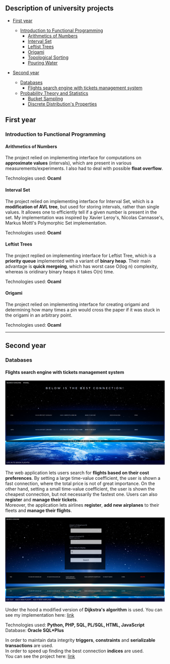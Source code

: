 ## Description of university projects

- [First year](#firstyear)
  - [Introduction to Functional Programming](#Introduction-to-Functional-Programming)
    - [Arithmetics of Numbers](#Arithmetics-of-Numbers)
    - [Interval Set](#Interval-Set)
    - [Leftist Trees](#lt)
    - [Origami](#or)
    - [Topological Sorting](#ts)
    - [Pouring Water](#pw)
 
- [Second year](#secondyear)
  - [Databases](#Databases)
    - [Flights search engine with tickets management system](#Flights-search-engine-with-tickets-management-system)
  - [Probability Theory and Statistics](#rpis)
    - [Bucket Sampling](#bs)
    - [Discrete Distribution's Properties](#dd)
    
## First year
### Introduction to Functional Programming
#### Arithmetics of Numbers
The project relied on implementing interface for computations on <b>approximate values</b> (intervals), which are present in various measurements/experiments. I also had to deal with possible <b>float overflow</b>.

Technologies used: <b>Ocaml</b>

#### Interval Set
The project relied on implementing interface for Interval Set, which is a <b>modification of AVL tree</b>, but used for storing intervals, rather than single values. It allowes one to efficiently tell if a given number is present in the set. My implementation was inspired by Xavier Leroy's, Nicolas Cannasse's, Markus Mottl's Polymorphic Set implementation.

Technologies used: <b>Ocaml</b>

#### Leftist Trees
The project replied on implementing interface for Leftist Tree, which is a <b>priority queue</b> implemented with a variant of <b>binary heap</b>. Their main advantage is <b>quick mergeing</b>, which has worst case O(log n) complexity, whereas is oridinary binary heaps it takes O(n) time.

Technologies used: <b>Ocaml</b>

#### Origami
The project relied on implementing interface for creating origami and determining how many times a pin would cross the paper if it was stuck in the origami in an arbitrary point.

Technologies used: <b>Ocaml</b>

<hr>
    
## Second year
### Databases
#### Flights search engine with tickets management system
  <img src='https://github.com/olafplacha/MIMUW/blob/main/Second_Year/Databases/Project/doc/result.png'/>

The web application lets users search for <b>flights based on their cost preferences</b>. By setting a large time-value coefficient, the user is shown a fast connection, where the total price is not of great importance. On the other hand, setting a small time-value coefficient, the user is shown the cheapest connection, but not necessarily the fastest one. Users can also <b>register</b> and <b>manage their tickets</b>.<br/>
Moreover, the application lets airlines <b>register</b>, <b>add new airplanes</b> to their fleets and <b>manage their flights</b>.

<img src='https://github.com/olafplacha/MIMUW/blob/main/Second_Year/Databases/Project/doc/airlinePanel.png'/>

Under the hood a modified version of <b>Dijkstra's algorithm</b> is used. You can see my implementation here: [link](https://github.com/olafplacha/MIMUW/blob/main/Second_Year/Databases/Project/algorithm/dijkstra.py)

Technologies used: <b>Python, PHP, SQL, PL/SQL, HTML, JavaScript</b><br/>
Database: <b>Oracle SQL*Plus</b>

In order to maintain data integrity <b>triggers</b>, <b>constraints</b> and <b>serializable transactions</b> are used.<br/>
In order to speed up finding the best connection <b>indices</b> are used.<br/>
You can see the project here: [link](https://students.mimuw.edu.pl/~op429584/project/)
